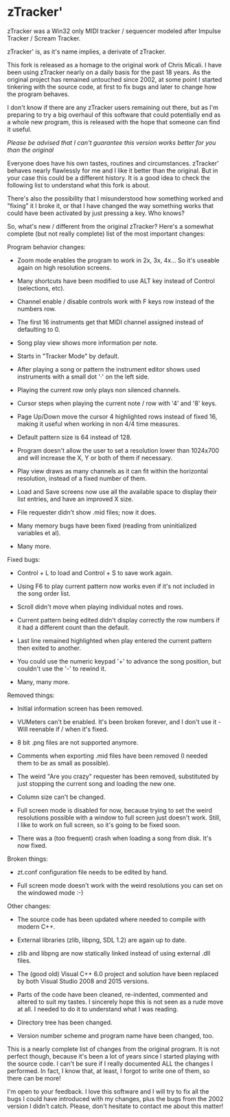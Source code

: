 zTracker'
=========

zTracker was a Win32 only MIDI tracker / sequencer modeled after Impulse Tracker / Scream Tracker. 

zTracker' is, as it's name implies, a derivate of zTracker.

This fork is released as a homage to the original work of Chris Micali. I have been using zTracker nearly on a daily basis for the past 18 years. As the original project has remained untouched since 2002, at some point I started tinkering with the source code, at first to fix bugs and later to change how the program behaves.

I don't know if there are any zTracker users remaining out there, but as I'm preparing to try a big overhaul of this software that could potentially end as a whole new program, this is released with the hope that someone can find it useful.

*Please be advised that I can't guarantee this version works better for you than the original*

Everyone does have his own tastes, routines and circumstances. zTracker' behaves nearly flawlessly for me and I like it better than the original. But in your case this could be a different history. It is a good idea to check the following list to understand what this fork is about.

There's also the possibility that I misunderstood how something worked and "fixing" it I broke it, or that I have changed the way something works that could have been activated by just pressing a key. Who knows?


So, what's new / different from the original zTracker? Here's a somewhat complete (but not really complete) list of the most important changes:


Program behavior changes:

- Zoom mode enables the program to work in 2x, 3x, 4x... So it's useable again on high resolution screens.

- Many shortcuts have been modified to use ALT key instead of Control (selections, etc).

- Channel enable / disable controls work with F keys row instead of the numbers row.

- The first 16 instruments get that MIDI channel assigned instead of defaulting to 0.

- Song play view shows more information per note.

- Starts in "Tracker Mode" by default.

- After playing a song or pattern the instrument editor shows used instruments with a small dot '·' on the left side.

- Playing the current row only plays non silenced channels.

- Cursor steps when playing the current note / row with '4' and '8' keys.

- Page Up/Down move the cursor 4 highlighted rows instead of fixed 16, making it useful when working in non 4/4 time measures.

- Default pattern size is 64 instead of 128.

- Program doesn't allow the user to set a resolution lower than 1024x700 and will increase the X, Y or both of them if necessary.
  
- Play view draws as many channels as it can fit within the horizontal resolution, instead of a fixed number of them.
  
- Load and Save screens now use all the available space to display their list entries, and have an improved X size.
  
- File requester didn't show .mid files; now it does.

- Many memory bugs have been fixed (reading from uninitialized variables et al).

- Many more.


Fixed bugs:

- Control + L to load and Control + S to save work again.

- Using F6 to play current pattern now works even if it's not included in the song order list.

- Scroll didn't move when playing individual notes and rows.

- Current pattern being edited didn't display correctly the row numbers if it had a different count than the default.
  
- Last line remained highlighted when play entered the current pattern then exited to another.

- You could use the numeric keypad '+' to advance the song position, but couldn't use the '-' to rewind it.

- Many, many more.


Removed things:

- Initial information screen has been removed.

- VUMeters can't be enabled. It's been broken forever, and I don't use it - Will reenable if / when it's fixed.
  
- 8 bit .png files are not supported anymore.

- Comments when exporting .mid files have been removed (I needed them to be as small as possible).

- The weird "Are you crazy" requester has been removed, substituted by just stopping the current song and loading the new one.
  
- Column size can't be changed.

- Full screen mode is disabled for now, because trying to set the weird resolutions possible with a window to full screen just doesn't work. Still, I like to work on full screen, so it's going to be fixed soon.

- There was a (too frequent) crash when loading a song from disk. It's now fixed.
  

Broken things:

- zt.conf configuration file needs to be edited by hand.

- Full screen mode doesn't work with the weird resolutions you can set on the windowed mode :-)


Other changes:

- The source code has been updated where needed to compile with modern C++.

- External libraries (zlib, libpng, SDL 1.2) are again up to date.

- zlib and libpng are now statically linked instead of using external .dll files.

- The (good old) Visual C++ 6.0 project and solution have been replaced by both Visual Studio 2008 and 2015 versions.
  
- Parts of the code have been cleaned, re-indented, commented and altered to suit my tastes. I sincerely hope this is not seen as a rude move at all. I needed to do it to understand what I was reading.
  
- Directory tree has been changed.

- Version number scheme and program name have been changed, too.


This is a nearly complete list of changes from the original program. It is not perfect though, because it's been a lot of years since I started playing with the source code. I can't be sure if I really documented ALL the changes I performed. In fact, I know that, at least, I forgot to write one of them, so there can be more!

I'm open to your feedback. I love this software and I will try to fix all the bugs I could have introduced with my changes, plus the bugs from the 2002 version I didn't catch. Please, don't hesitate to contact me about this matter!
